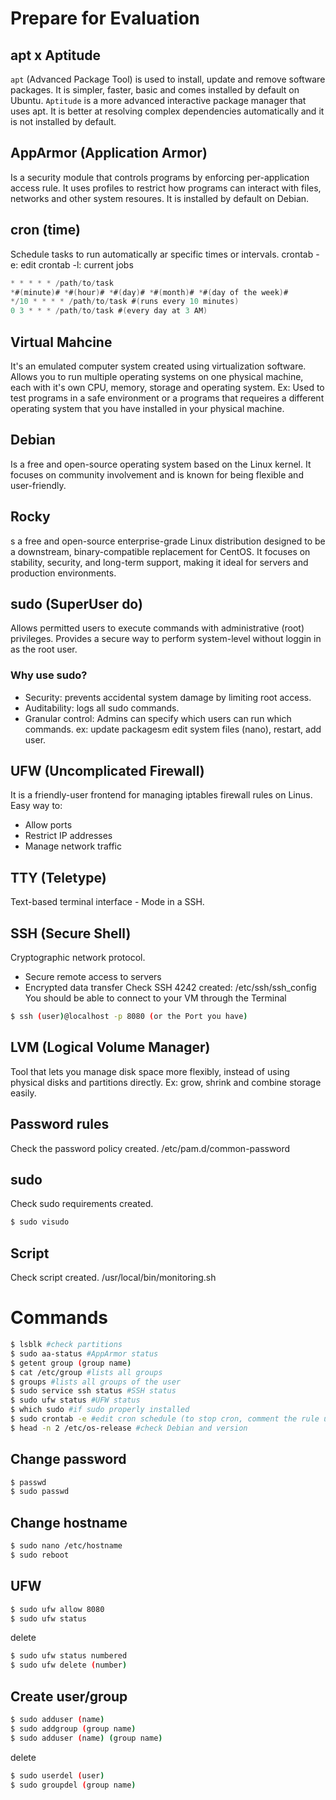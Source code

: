 # Prepare for Evaluation

## apt x Aptitude
`apt` (Advanced Package Tool) is used to install, update and remove software packages. It is simpler, faster, basic and comes installed by default on Ubuntu.
`Aptitude` is a more advanced interactive package manager that uses apt. It is better at resolving complex dependencies automatically and it is not installed by default.

## AppArmor (Application Armor)
Is a security module that controls programs by enforcing per-application access rule. It uses profiles to restrict how programs can interact with files, networks and other system resoures. It is installed by default on Debian.

## cron (time)
Schedule tasks to run automatically ar specific times or intervals.
crontab -e: edit
crontab -l: current jobs
```c
* * * * * /path/to/task
*#(minute)# *#(hour)# *#(day)# *#(month)# *#(day of the week)#
*/10 * * * * /path/to/task #(runs every 10 minutes)
0 3 * * * /path/to/task #(every day at 3 AM)
```
## Virtual Mahcine
It's an emulated computer system created using virtualization software. Allows you to run multiple operating systems on one physical machine, each with it's own CPU, memory, storage and operating system. 
Ex: Used to test programs in a safe environment or a programs that requeires a different operating system that you have installed in your physical machine.

## Debian
Is a free and open-source operating system based on the Linux kernel. It focuses on community involvement and is known for being flexible and user-friendly.

## Rocky
s a free and open-source enterprise-grade Linux distribution designed to be a downstream, binary-compatible replacement for CentOS. It focuses on stability, security, and long-term support, making it ideal for servers and production environments.

## sudo (SuperUser do)
Allows permitted users to execute commands with administrative (root) privileges. Provides a secure way to perform system-level without loggin in as the root user.

### Why use sudo?
- Security: prevents accidental system damage by limiting root access.
- Auditability: logs all sudo commands.
- Granular control: Admins can specify which users can run which commands.
ex: update packagesm edit system files (nano), restart, add user.

## UFW (Uncomplicated Firewall)
It is a friendly-user frontend for managing iptables firewall rules on Linus. Easy way to:
- Allow ports
- Restrict IP addresses
- Manage network traffic

## TTY (Teletype)
Text-based terminal interface - Mode in a SSH.

## SSH (Secure Shell)
Cryptographic network protocol.
- Secure remote access to servers
- Encrypted data transfer
Check SSH 4242 created: /etc/ssh/ssh_config
You should be able to connect to your VM through the Terminal
```bash
$ ssh (user)@localhost -p 8080 (or the Port you have)
```
## LVM (Logical Volume Manager)
Tool that lets you manage disk space more flexibly, instead of using physical disks and partitions directly.
Ex: grow, shrink and combine storage easily.

## Password rules
Check the password policy created.
/etc/pam.d/common-password

## sudo
Check sudo requirements created.
```bash
$ sudo visudo
```

## Script
Check script created.
/usr/local/bin/monitoring.sh

# Commands
```bash
$ lsblk #check partitions
$ sudo aa-status #AppArmor status
$ getent group (group name)
$ cat /etc/group #lists all groups
$ groups #lists all groups of the user
$ sudo service ssh status #SSH status
$ sudo ufw status #UFW status
$ which sudo #if sudo properly installed
$ sudo crontab -e #edit cron schedule (to stop cron, comment the rule using '#', avoid using command cron stop)
$ head -n 2 /etc/os-release #check Debian and version
```
## Change password
```bash
$ passwd
$ sudo passwd
```
## Change hostname
```bash
$ sudo nano /etc/hostname
$ sudo reboot
```
## UFW
```bash
$ sudo ufw allow 8080
$ sudo ufw status
```
delete
```bash
$ sudo ufw status numbered
$ sudo ufw delete (number)
```
## Create user/group
```bash
$ sudo adduser (name)
$ sudo addgroup (group name)
$ sudo adduser (name) (group name)
```
delete
```bash
$ sudo userdel (user)
$ sudo groupdel (group name)
```
